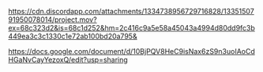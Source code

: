 https://cdn.discordapp.com/attachments/1334738956729716828/1335150791950078014/project.mov?ex=68c323d2&is=68c1d252&hm=2c416c9a5e58a45043a4994d80dd9fc3b449ea3c3c1330c1e72ab100bd20a795&


https://docs.google.com/document/d/10BjPQV8HeC9isNax6zS9n3uoIAoCdHGaNvCayYezoxQ/edit?usp=sharing